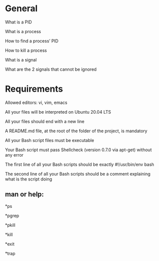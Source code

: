 # General

What is a PID

What is a process

How to find a process’ PID

How to kill a process

What is a signal

What are the 2 signals that cannot be ignored

# Requirements

Allowed editors: vi, vim, emacs

All your files will be interpreted on Ubuntu 20.04 LTS

All your files should end with a new line

A README.md file, at the root of the folder of the project, is mandatory

All your Bash script files must be executable

Your Bash script must pass Shellcheck (version 0.7.0 via apt-get) without any error

The first line of all your Bash scripts should be exactly #!/usr/bin/env bash

The second line of all your Bash scripts should be a comment explaining what is the script doing

## man or help:

*ps <br />

*pgrep <br />

*pkill <br />

*kill <br />

*exit <br />

*trap <br />
